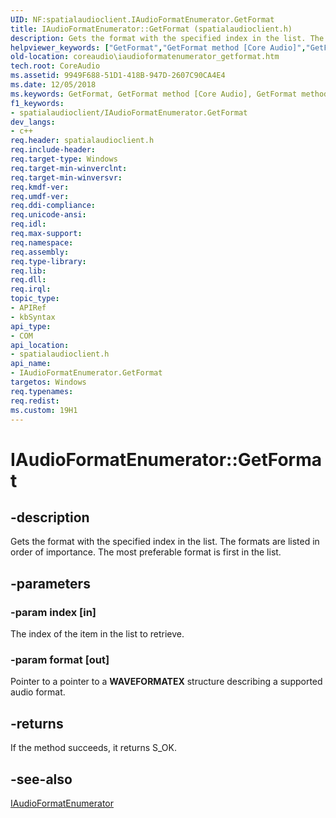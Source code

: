 ```yaml
---
UID: NF:spatialaudioclient.IAudioFormatEnumerator.GetFormat
title: IAudioFormatEnumerator::GetFormat (spatialaudioclient.h)
description: Gets the format with the specified index in the list. The formats are listed in order of importance. The most preferable format is first in the list.
helpviewer_keywords: ["GetFormat","GetFormat method [Core Audio]","GetFormat method [Core Audio]","IAudioFormatEnumerator interface","IAudioFormatEnumerator interface [Core Audio]","GetFormat method","IAudioFormatEnumerator.GetFormat","IAudioFormatEnumerator::GetFormat","coreaudio.iaudioformatenumerator_getformat","spatialaudioclient/IAudioFormatEnumerator::GetFormat"]
old-location: coreaudio\iaudioformatenumerator_getformat.htm
tech.root: CoreAudio
ms.assetid: 9949F688-51D1-418B-947D-2607C90CA4E4
ms.date: 12/05/2018
ms.keywords: GetFormat, GetFormat method [Core Audio], GetFormat method [Core Audio],IAudioFormatEnumerator interface, IAudioFormatEnumerator interface [Core Audio],GetFormat method, IAudioFormatEnumerator.GetFormat, IAudioFormatEnumerator::GetFormat, coreaudio.iaudioformatenumerator_getformat, spatialaudioclient/IAudioFormatEnumerator::GetFormat
f1_keywords:
- spatialaudioclient/IAudioFormatEnumerator.GetFormat
dev_langs:
- c++
req.header: spatialaudioclient.h
req.include-header: 
req.target-type: Windows
req.target-min-winverclnt: 
req.target-min-winversvr: 
req.kmdf-ver: 
req.umdf-ver: 
req.ddi-compliance: 
req.unicode-ansi: 
req.idl: 
req.max-support: 
req.namespace: 
req.assembly: 
req.type-library: 
req.lib: 
req.dll: 
req.irql: 
topic_type:
- APIRef
- kbSyntax
api_type:
- COM
api_location:
- spatialaudioclient.h
api_name:
- IAudioFormatEnumerator.GetFormat
targetos: Windows
req.typenames: 
req.redist: 
ms.custom: 19H1
---
```


# IAudioFormatEnumerator::GetFormat


## -description


Gets the format with the specified index in the list. The formats are listed in order of importance. The most preferable format is first in the list.


## -parameters




### -param index [in]

The index of the item in the list to retrieve.


### -param format [out]

Pointer to a pointer to a <b>WAVEFORMATEX</b> structure describing a supported audio format.


## -returns



If the method succeeds, it returns S_OK.




## -see-also




<a href="https://docs.microsoft.com/windows/desktop/api/spatialaudioclient/nn-spatialaudioclient-iaudioformatenumerator">IAudioFormatEnumerator</a>
 

 


